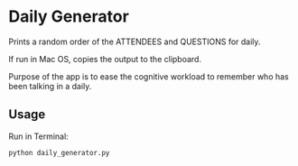 # Daily Generator

Prints a random order of the ATTENDEES and QUESTIONS for daily.

If run in Mac OS, copies the output to the clipboard.

Purpose of the app is to ease the cognitive workload to remember who has been talking in a daily.

## Usage

Run in Terminal:

```bash
python daily_generator.py
```
